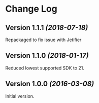 Change Log
==========

Version 1.1.1 *(2018-07-18)*
----------------------------

Repackaged to fix issue with Jetifier

Version 1.1.0 *(2018-01-17)*
----------------------------

Reduced lowest supported SDK to 21.

Version 1.0.0 *(2016-03-08)*
----------------------------

Initial version.
